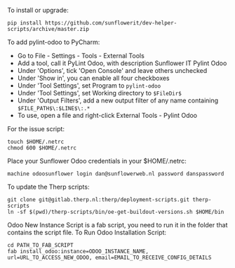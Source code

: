 To install or upgrade:

    pip install https://github.com/sunflowerit/dev-helper-scripts/archive/master.zip

To add pylint-odoo to PyCharm:

* Go to File - Settings - Tools - External Tools
* Add a tool, call it PyLint Odoo, with description Sunflower IT Pylint Odoo
* Under 'Options', tick 'Open Console' and leave others unchecked
* Under 'Show in', you can enable all four checkboxes
* Under 'Tool Settings', set Program to `pylint-odoo`
* Under 'Tool Settings', set Working directory to `$FileDir$`
* Under 'Output Filters', add a new output filter of any name containing `$FILE_PATH$\:$LINE$\:.*`
* To use, open a file and right-click External Tools - Pylint Odoo

For the issue script:

    touch $HOME/.netrc
    chmod 600 $HOME/.netrc

Place your Sunflower Odoo credentials in your $HOME/.netrc:

    machine odoosunflower login dan@sunflowerweb.nl password danspassword    

To update the Therp scripts:

    git clone git@gitlab.therp.nl:therp/deployment-scripts.git therp-scripts
    ln -sf $(pwd)/therp-scripts/bin/oe-get-buildout-versions.sh $HOME/bin

Odoo New Instance Script is a fab script, you need to run it in the folder that contains the script file.
To Run Odoo Installation Script:
    
    cd PATH_TO_FAB_SCRIPT
    fab install_odoo:instance=ODOO_INSTANCE_NAME, url=URL_TO_ACCESS_NEW_ODOO, email=EMAIL_TO_RECEIVE_CONFIG_DETAILS

